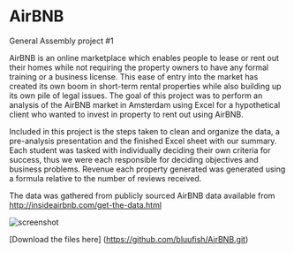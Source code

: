 # AirBNB

General Assembly project #1

AirBNB is an online marketplace which enables people to lease or rent out their homes while not requiring the property owners to have any formal training or a business license. This ease of entry into the market has created its own boom in short-term rental properties while also building up its own pile of legal issues. The goal of this project was to perform an analysis of the AirBNB market in Amsterdam using Excel for a hypothetical client who wanted to invest in property to rent out using AirBNB. 

Included in this project is the steps taken to clean and organize the data, a pre-analysis presentation and the finished Excel sheet with our summary. Each student was tasked with individually deciding their own criteria for success, thus we were each responsible for deciding objectives and business problems. Revenue each property generated was generated using a formula relative to the number of reviews received.

The data was gathered from publicly sourced AirBNB data available from http://insideairbnb.com/get-the-data.html

![screenshot]( http://i.imgur.com/me8H5fD.jpg)

[Download the files here] (https://github.com/bluufish/AirBNB.git)
